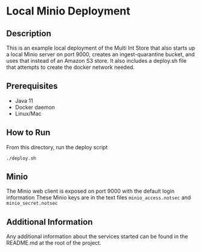 # Local Minio Deployment

## Description
This is an example local deployment of the Multi Int Store that also starts up a local Minio server on
port 9000, creates an ingest-quarantine bucket, and uses that instead of an Amazon S3 store. It also
includes a deploy.sh file that attempts to create the docker network needed.

## Prerequisites
* Java 11
* Docker daemon
* Linux/Mac

## How to Run
From this directory, run the deploy script
```
./deploy.sh
```

## Minio
The Minio web client is exposed on port 9000 with the default login information
These Minio keys are in the text files `minio_access.notsec` and `minio_secret.notsec`

## Additional Information
Any additional information about the services started can be found in the README.md 
at the root of the project.
